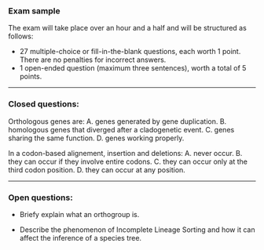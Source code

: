 ### Exam sample

The exam will take place over an hour and a half and will be structured as follows:
- 27 multiple-choice or fill-in-the-blank questions, each worth 1 point. There are no penalties for incorrect answers.
- 1 open-ended question (maximum three sentences), worth a total of 5 points.

---

### Closed questions:

Orthologous genes are:
A. genes generated by gene duplication.
B. homologous genes that diverged after a cladogenetic event.
C. genes sharing the same function.
D. genes working properly.

In a codon-based alignement, insertion and deletions:
A. never occur.
B. they can occur if they involve entire codons.
C. they can occur only at the third codon position.
D. they can occur at any position.

---

### Open questions:

- Briefy explain what an orthogroup is.

- Describe the phenomenon of Incomplete Lineage Sorting and how it can affect the inference of a species tree.
